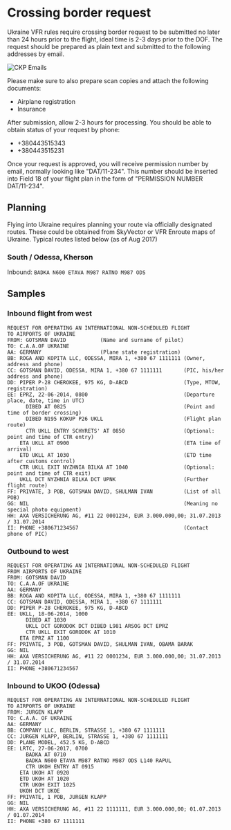 # Crossing border request
Ukraine VFR rules require crossing border request to be submitted no later than 24 hours prior to the flight, ideal time is 2-3 days prior to the DOF. The request should be prepared as plain text and submitted to the following addresses by email.

![CKP Emails](http://www.avia.in.ua/aviaback/wp-content/uploads/2014/07/ckp_emails.png)

Please make sure to also prepare scan copies and attach the following documents:
- Airplane registration
- Insurance

After submission, allow 2-3 hours for processing. You should be able to obtain status of your request by phone:
- +380443515343
- +380443515231

Once your request is approved, you will receive permission number by email, normally looking like "DAT/11-234". This number should be inserted into Field 18 of your flight plan in the form of "PERMISSION NUMBER DAT/11-234".

## Planning
Flying into Ukraine requires planning your route via officially designated routes. These could be obtained from SkyVector or VFR Enroute maps of Ukraine. Typical routes listed below (as of Aug 2017)

### South / Odessa, Kherson
Inbound:
`BADKA N600 ETAVA M987 RATNO M987 ODS`

## Samples
### Inbound flight from west
```
REQUEST FOR OPERATING AN INTERNATIONAL NON-SCHEDULED FLIGHT
TO AIRPORTS OF UKRAINE
FROM: GOTSMAN DAVID           (Name and surname of pilot)
TO: C.A.A.OF UKRAINE
AA: GERMANY                   (Plane state registration)
BB: ROGA AND KOPITA LLC, ODESSA, MIRA 1, +380 67 1111111 (Owner, address and phone)
CC: GOTSMAN DAVID, ODESSA, MIRA 1, +380 67 1111111       (PIC, his/her address and phone)
DD: PIPER P-28 CHEROKEE, 975 KG, D-ABCD                  (Type, MTOW, registration)
EE: EPRZ, 22-06-2014, 0800                               (Departure place, date, time in UTC)
      DIBED AT 0825                                      (Point and time of border crossing)
      DIBED N195 KOKUP P26 UKLL                          (Flight plan route)
      CTR UKLL ENTRY SCHYRETS' AT 0850                   (Optional: point and time of CTR entry)
    ETA UKLL AT 0900                                     (ETA time of arrival)
    ETD UKLL AT 1030                                     (ETD time after customs control)
    CTR UKLL EXIT NYZHNIA BILKA AT 1040                  (Optional: point and time of CTR exit)
    UKLL DCT NYZHNIA BILKA DCT UPNK                      (Further flight route)
FF: PRIVATE, 3 POB, GOTSMAN DAVID, SHULMAN IVAN          (List of all POB)
GG: NIL                                                  (Meaning no special photo equipment)
HH: AXA VERSICHERUNG AG, #11 22 0001234, EUR 3.000.000,00; 31.07.2013 / 31.07.2014
II: PHONE +380671234567                                  (Contact phone of PIC)
```

### Outbound to west
```
REQUEST FOR OPERATING AN INTERNATIONAL NON-SCHEDULED FLIGHT
FROM AIRPORTS OF UKRAINE
FROM: GOTSMAN DAVID
TO: C.A.A.OF UKRAINE
AA: GERMANY
BB: ROGA AND KOPITA LLC, ODESSA, MIRA 1, +380 67 1111111
CC: GOTSMAN DAVID, ODESSA, MIRA 1, +380 67 1111111
DD: PIPER P-28 CHEROKEE, 975 KG, D-ABCD
EE: UKLL, 18-06-2014, 1000
      DIBED AT 1030
      UKLL DCT GORODOK DCT DIBED L981 ARSOG DCT EPRZ
      CTR UKLL EXIT GORODOK AT 1010
    ETA EPRZ AT 1100
FF: PRIVATE, 3 POB, GOTSMAN DAVID, SHULMAN IVAN, OBAMA BARAK
GG: NIL
HH: AXA VERSICHERUNG AG, #11 22 0001234, EUR 3.000.000,00; 31.07.2013 / 31.07.2014
II: PHONE +380671234567
```

### Inbound to UKOO (Odessa)
```
REQUEST FOR OPERATING AN INTERNATIONAL NON-SCHEDULED FLIGHT
TO AIRPORTS OF UKRAINE
FROM: JURGEN KLAPP
TO: C.A.A. OF UKRAINE
AA: GERMANY
BB: COMPANY LLC, BERLIN, STRASSE 1, +380 67 1111111
CC: JURGEN KLAPP, BERLIN, STRASSE 1, +380 67 1111111
DD: PLANE MODEL, 452.5 KG, D-ABCD
EE: LRTC, 27-06-2017, 0700
      BADKA AT 0710
      BADKA N600 ETAVA M987 RATNO M987 ODS L140 RAPUL
      CTR UKOH ENTRY AT 0915
    ETA UKOH AT 0920
    ETD UKOH AT 1020
    CTR UKOH EXIT 1025
    UKOH DCT UKOE
FF: PRIVATE, 1 POB, JURGEN KLAPP
GG: NIL
HH: AXA VERSICHERUNG AG, #11 22 1111111, EUR 3.000.000,00; 01.07.2013 / 01.07.2014
II: PHONE +380 67 1111111
```
